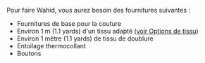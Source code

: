 Pour faire Wahid, vous aurez besoin des fournitures suivantes :

- Fournitures de base pour la couture
- Environ 1 m (1.1 yards) d'un tissu adapté ([voir Options de tissu](/docs/patterns/wahid/fabric))
- Environ 1 mètre (1.1 yards) de tissu de doublure
- Entoilage thermocollant
- Boutons

